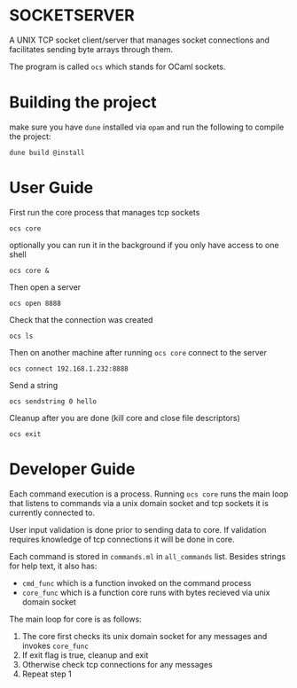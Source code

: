 # SOCKETSERVER

A UNIX TCP socket client/server that manages socket connections and facilitates sending byte arrays through them.

The program is called `ocs` which stands for OCaml sockets.

# Building the project

make sure you have `dune` installed via `opam` and run the following to compile the project:

```
dune build @install
```

# User Guide

First run the core process that manages tcp sockets
```
ocs core
```

optionally you can run it in the background if you only have access to one shell
```
ocs core &
```

Then open a server
```
ocs open 8888
```

Check that the connection was created
```
ocs ls
```

Then on another machine after running `ocs core` connect to the server
```
ocs connect 192.168.1.232:8888
```

Send a string
```
ocs sendstring 0 hello
```

Cleanup after you are done (kill core and close file descriptors)
```
ocs exit
```

# Developer Guide

Each command execution is a process. Running `ocs core` runs the main loop that listens
to commands via a unix domain socket and tcp sockets it is currently connected to.

User input validation is done prior to sending data to core. If validation requires
knowledge of tcp connections it will be done in core.

Each command is stored in `commands.ml` in `all_commands` list. Besides strings for
help text, it also has:

* `cmd_func` which is a function invoked on the command process
* `core_func` which is a function core runs with bytes recieved via unix domain socket

The main loop for core is as follows:

1. The core first checks its unix domain socket for any messages and invokes `core_func`
2. If exit flag is true, cleanup and exit
3. Otherwise check tcp connections for any messages
4. Repeat step 1